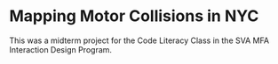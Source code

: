 # Mapping Motor Collisions in NYC

This was a midterm project for the Code Literacy Class in the SVA MFA Interaction Design Program.

